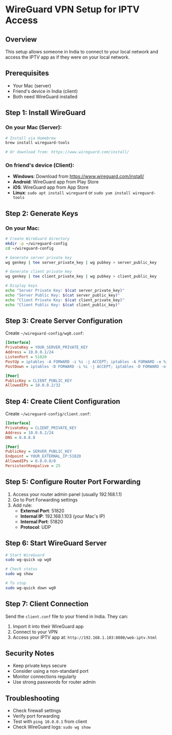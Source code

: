 # WireGuard VPN Setup for IPTV Access

## Overview
This setup allows someone in India to connect to your local network and access the IPTV app as if they were on your local network.

## Prerequisites
- Your Mac (server)
- Friend's device in India (client)
- Both need WireGuard installed

## Step 1: Install WireGuard

### On your Mac (Server):
```bash
# Install via Homebrew
brew install wireguard-tools

# Or download from: https://www.wireguard.com/install/
```

### On friend's device (Client):
- **Windows**: Download from https://www.wireguard.com/install/
- **Android**: WireGuard app from Play Store
- **iOS**: WireGuard app from App Store
- **Linux**: `sudo apt install wireguard` or `sudo yum install wireguard-tools`

## Step 2: Generate Keys

### On your Mac:
```bash
# Create WireGuard directory
mkdir -p ~/wireguard-config
cd ~/wireguard-config

# Generate server private key
wg genkey | tee server_private_key | wg pubkey > server_public_key

# Generate client private key
wg genkey | tee client_private_key | wg pubkey > client_public_key

# Display keys
echo "Server Private Key: $(cat server_private_key)"
echo "Server Public Key: $(cat server_public_key)"
echo "Client Private Key: $(cat client_private_key)"
echo "Client Public Key: $(cat client_public_key)"
```

## Step 3: Create Server Configuration

Create `~/wireguard-config/wg0.conf`:
```ini
[Interface]
PrivateKey = YOUR_SERVER_PRIVATE_KEY
Address = 10.0.0.1/24
ListenPort = 51820
PostUp = iptables -A FORWARD -i %i -j ACCEPT; iptables -A FORWARD -o %i -j ACCEPT; iptables -t nat -A POSTROUTING -o en0 -j MASQUERADE
PostDown = iptables -D FORWARD -i %i -j ACCEPT; iptables -D FORWARD -o %i -j ACCEPT; iptables -t nat -D POSTROUTING -o en0 -j MASQUERADE

[Peer]
PublicKey = CLIENT_PUBLIC_KEY
AllowedIPs = 10.0.0.2/32
```

## Step 4: Create Client Configuration

Create `~/wireguard-config/client.conf`:
```ini
[Interface]
PrivateKey = CLIENT_PRIVATE_KEY
Address = 10.0.0.2/24
DNS = 8.8.8.8

[Peer]
PublicKey = SERVER_PUBLIC_KEY
Endpoint = YOUR_EXTERNAL_IP:51820
AllowedIPs = 0.0.0.0/0
PersistentKeepalive = 25
```

## Step 5: Configure Router Port Forwarding

1. Access your router admin panel (usually 192.168.1.1)
2. Go to Port Forwarding settings
3. Add rule:
   - **External Port**: 51820
   - **Internal IP**: 192.168.1.103 (your Mac's IP)
   - **Internal Port**: 51820
   - **Protocol**: UDP

## Step 6: Start WireGuard Server

```bash
# Start WireGuard
sudo wg-quick up wg0

# Check status
sudo wg show

# To stop
sudo wg-quick down wg0
```

## Step 7: Client Connection

Send the `client.conf` file to your friend in India. They can:
1. Import it into their WireGuard app
2. Connect to your VPN
3. Access your IPTV app at: `http://192.168.1.103:8080/web-iptv.html`

## Security Notes
- Keep private keys secure
- Consider using a non-standard port
- Monitor connections regularly
- Use strong passwords for router admin

## Troubleshooting
- Check firewall settings
- Verify port forwarding
- Test with `ping 10.0.0.1` from client
- Check WireGuard logs: `sudo wg show`
